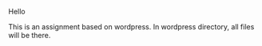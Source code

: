 Hello 

This is an assignment based on wordpress. In wordpress directory, all files will be there. 

